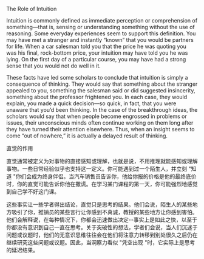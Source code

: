 The Role of Intuition

Intuition is commonly defined as immediate perception or comprehension of something—that is, sensing or understanding something without the use of reasoning. Some everyday experiences seem to support this definition. You may have met a stranger and instantly “known” that you would be partners for life. When a car salesman told you that the price he was quoting you was his final, rock-bottom price, your intuition may have told you he was lying. On the first day of a particular course, you may have had a strong sense that you would not do well in it.

These facts have led some scholars to conclude that intuition is simply a consequence of thinking. They would say that something about the stranger appealed to you, something the salesman said or did suggested insincerity, something about the professor frightened you. In each case, they would explain, you made a quick decision—so quick, in fact, that you were unaware that you’d been thinking. In the case of the breakthrough ideas, the scholars would say that when people become engrossed in problems or issues, their unconscious minds often continue working on them long after they have turned their attention elsewhere. Thus, when an insight seems to come “out of nowhere,” it is actually a delayed result of thinking.



直觉的作用

直觉通常被定义为对事物的直接感知或理解，也就是说，不用推理就能感知或理解事物。一些日常经验似乎也支持这一定义。你可能遇到过一个陌生人，并立刻 "知道 "你们会成为终身伴侣。当汽车销售员告诉你，他给你报的价格是他的最终底价时，你的直觉可能告诉你他在撒谎。在学习某门课程的第一天，你可能强烈地感觉到自己学不好这门课。

这些事实让一些学者得出结论，直觉只是思考的结果。他们会说，陌生人的某些地方吸引了你，推销员的某些言行让你感到不真诚，教授的某些地方让你感到害怕。他们会解释说，在每种情况下，你都会迅速做出决定--事实上是如此之快，以至于你都没有意识到自己一直在思考。关于突破性的想法，学者们会说，当人们沉迷于问题或议题时，他们的无意识思维往往会在他们将注意力转移到别处很久之后仍在继续研究这些问题或议题。因此，当洞察力看似 "凭空出现 "时，它实际上是思考的延迟结果。